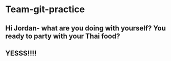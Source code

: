 # Team-git-practice
## Hi Jordan- what are you doing with yourself? You ready to party with your Thai food?
## YESSS!!!!
